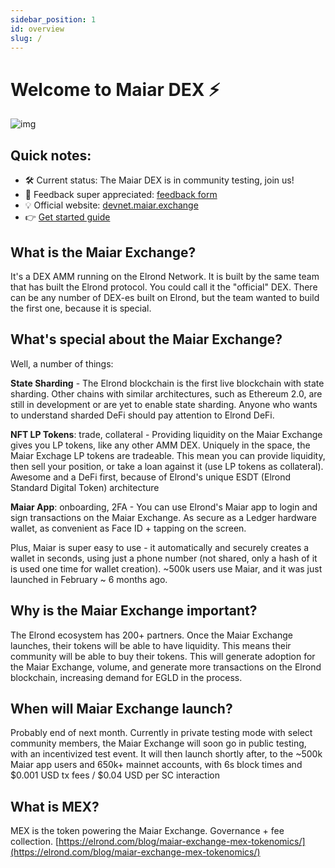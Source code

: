 ```yaml
---
sidebar_position: 1
id: overview
slug: /
---
```


# Welcome to Maiar DEX ⚡

![img](/docs/maiar-exchange-overview.png)

## Quick notes:

- 🛠️ Current status: The Maiar DEX is in community testing, join us!
- 🙌 Feedback super appreciated: [feedback form](https://docs.google.com/forms/u/1/d/1y6FJSr2sNu55sBAJML9ejLCwMr3_k2muB4jxbDyZ1mY)
- 💡 Official website: [devnet.maiar.exchange](https://devnet.maiar.exchange)
- 👉 [Get started guide](/how-to-test)

## What is the Maiar Exchange?

It's a DEX AMM running on the Elrond Network. It is built by the same team that has built the Elrond protocol. You could call it the "official" DEX. There can be any number of DEX-es built on Elrond, but the team wanted to build the first one, because it is special.

## What's special about the Maiar Exchange?

Well, a number of things:

**State Sharding** - The Elrond blockchain is the first live blockchain with state sharding. Other chains with similar architectures, such as Ethereum 2.0, are still in development or are yet to enable state sharding. Anyone who wants to understand sharded DeFi should pay attention to Elrond DeFi.

**NFT LP Tokens**: trade, collateral - Providing liquidity on the Maiar Exchange gives you LP tokens, like any other AMM DEX. Uniquely in the space, the Maiar Exchage LP tokens are tradeable. This mean you can provide liquidity, then sell your position, or take a loan against it (use LP tokens as collateral). Awesome and a DeFi first, because of Elrond's unique ESDT (Elrond Standard Digital Token) architecture

**Maiar App**: onboarding, 2FA - You can use Elrond's Maiar app to login and sign transactions on the Maiar Exchange. As secure as a Ledger hardware wallet, as convenient as Face ID + tapping on the screen.

Plus, Maiar is super easy to use - it automatically and securely creates a wallet in seconds, using just a phone number (not shared, only a hash of it is used one time for wallet creation). ~500k users use Maiar, and it was just launched in February ~ 6 months ago.

## Why is the Maiar Exchange important?

The Elrond ecosystem has 200+ partners. Once the Maiar Exchange launches, their tokens will be able to have liquidity. This means their community will be able to buy their tokens. This will generate adoption for the Maiar Exchange, volume, and generate more transactions on the Elrond blockchain, increasing demand for EGLD in the process.

## When will Maiar Exchange launch?

Probably end of next month. Currently in private testing mode with select community members, the Maiar Exchange will soon go in public testing, with an incentivized test event.
It will then launch shortly after, to the ~500k Maiar app users and 650k+ mainnet accounts, with 6s block times and $0.001 USD tx fees / $0.04 USD per SC interaction

## What is MEX?

MEX is the token powering the Maiar Exchange. Governance + fee collection.
[https://elrond.com/blog/maiar-exchange-mex-tokenomics/](https://elrond.com/blog/maiar-exchange-mex-tokenomics/)
